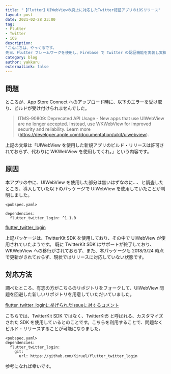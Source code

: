 ```yaml
---
title: "【Flutter】UIWebViewの廃止に対応したTwitter認証アプリのiOSリリース"
layout: post
date: 2021-02-28 23:00
tag: 
- Flutter
- Twitter
- iOS
description: 
"こんにちは、やっくるです。
先日、Flutter フレームワークを使用し、Firebase で Twitter の認証機能を実装し実機で試そうとしました。"
category: blog
author: yakkuru
externalLink: false
---
```


## 問題

ところが、App Store Connect へのアップロード時に、以下のエラーを受け取り、ビルドが受け付けられませんでした。

> ITMS-90809: Deprecated API Usage - New apps that use UIWebView are no longer accepted. Instead, use WKWebView for improved security and reliability. Learn more (https://developer.apple.com/documentation/uikit/uiwebview).

上記の文章は「UIWebView を使用した新規アプリのビルド・リリースは許可されておらず、代わりに WKWebView を使用してくれ。」という内容です。

## 原因

本アプリの中に、UIWebView を使用した部分は無いはずなのに…、と調査したところ、導入していた以下のパッケージで UIWebView を使用していたことが判明しました。

```
<pubspec.yaml>

dependencies:
  flutter_twitter_login: ^1.1.0
```

[flutter_twitter_login](https://github.com/roughike/flutter_twitter_login)

上記パッケージは、TwitterKit SDK を使用しており、その中で UIWebView が使用されていたようです。
既に TwitterKit SDK はサポートが終了しており、WKWebView への移行がされておらず、また、本パッケージも 2018/3/24 時点で更新がされておらず、現状ではリリースに対応していない状態です。

## 対応方法

調べたところ、有志の方がこちらのリポジトリをフォークして、UIWebView 問題を回避した新しいリポジトリを用意していただいていました。

[flutter_twitter_loginに挙げられたissueに対するコメント](https://github.com/roughike/flutter_twitter_login/issues/32#issuecomment-624033596)

こちらでは、TwitterKit SDK ではなく、TwitterKit5 と呼ばれる、カスタマイズされた SDK を使用しているとのことです。こちらを利用することで、問題なくビルド・リリースすることが可能になりました。

```
<pubspec.yaml>
dependencies:
  flutter_twitter_login:
    git: 
      url: https://github.com/Kiruel/flutter_twitter_login
```

参考になれば幸いです。
